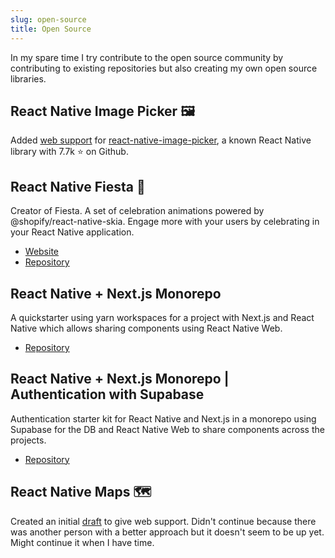 ```yaml
---
slug: open-source
title: Open Source
---
```


In my spare time I try contribute to the open source community by contributing to existing repositories but also creating my own open source libraries.

## React Native Image Picker 🖼️

Added [web support](https://github.com/react-native-image-picker/react-native-image-picker/pull/2014) for [react-native-image-picker](https://github.com/react-native-image-picker/react-native-image-picker), a known React Native library with 7.7k ⭐ on Github.

## React Native Fiesta 🎉

Creator of Fiesta. A set of celebration animations powered by @shopify/react-native-skia. Engage more with your users by celebrating in your React Native application.

- [Website](https://mateoguzmana.github.io/react-native-fiesta/)
- [Repository](https://github.com/mateoguzmana/react-native-fiesta)

## React Native + Next.js Monorepo

A quickstarter using yarn workspaces for a project with Next.js and React Native which allows sharing components using React Native Web.

- [Repository](https://github.com/mateoguzmana/react-native-next-monorepo)

## React Native + Next.js Monorepo | Authentication with Supabase

Authentication starter kit for React Native and Next.js in a monorepo using Supabase for the DB and React Native Web to share components across the projects.

- [Repository](https://github.com/mateoguzmana/react-native-next-supabase-auth-monorepo)

## React Native Maps 🗺️

Created an initial [draft](https://github.com/mateoguzmana/react-native-maps/tree/feature/initial-web-support) to give web support. Didn't continue because there was another person with a better approach but it doesn't seem to be up yet. Might continue it when I have time.
